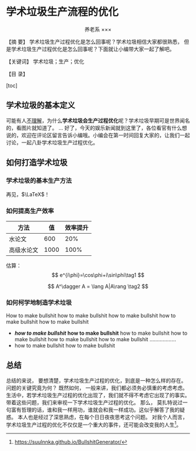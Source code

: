 # 学术垃圾生产流程的优化

<center>
    养老系 ×××
</center>

【摘 要】
	学术垃圾生产过程优化是怎么回事呢？学术垃圾相信大家都很熟悉， 但是学术垃圾生产过程优化是怎么回事呢？下面就让小编带大家一起了解吧。 

【关键词】
学术垃圾；生产；优化

【目  录】

[toc]



## 学术垃圾的基本定义

​	可能有人<u>不理解</u>，为什么**学术垃圾会生产过程优化**呢？学术垃圾早期可是世界闻名的，看图片就知道了。 ... 好了，今天的娱乐新闻就到这里了，各位看官有什么想说的，欢迎在评论区留言告诉小编哦。小编会在第一时间回复大家的，让我们一起讨论，一起八卦学术垃圾生产过程优化。

## 如何打造学术垃圾

### 学术垃圾的基本生产方法

再见，$\LaTeX$！

### 如何提高生产效率

| 方法       | 值   | 效率提升 |
| ---------- | ---- | -------- |
| 水论文     | 600  | 20%      |
| 高级水论文 | 1000 | 100%     |

估算：
$$
e^{i\phi}=\cos\phi+i\sin\phi\tag1
$$

$$
A^\dagger A = \lang A|A\rang \tag2
$$



### 如何柯学地制造学术垃圾

How to make bullshit how to make bullshit how to make bullshit how to make bullshit how to make bullshit

- ***how to make bullshit*** **how to make bullshit** how to make bullshit how to make bullshit how to make bullshit how to make bullshit ………………
- how to make bullshit how to make bullshit 

## 总结

总结的来说， 要想清楚，学术垃圾生产过程的优化，到底是一种怎么样的存在。 问题的关键究竟为何？ 既然如何， 一般来讲，我们都必须务必慎重的考虑考虑。 生活中，若学术垃圾生产过程的优化出现了，我们就不得不考虑它出现了的事实。 带着这些问题，我们来审视一下学术垃圾生产过程的优化。 那么， 莫扎特说过一句富有哲理的话，谁和我一样用功，谁就会和我一样成功。这似乎解答了我的疑惑。 本人也是经过了深思熟虑，在每个日日夜夜思考这个问题。 对我个人而言，学术垃圾生产过程的优化不仅仅是一个重大的事件，还可能会改变我的人生[^1]。



[^1]:https://suulnnka.github.io/BullshitGenerator/
